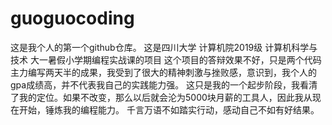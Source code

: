 # guoguocoding
这是我个人的第一个github仓库。
这是四川大学 计算机院2019级 计算机科学与技术 大一暑假小学期编程实战课的项目
这个项目的答辩效果不好，只是两个代码主力编写两天半的成果，我受到了很大的精神刺激与挫败感，意识到，我个人的gpa成绩高，并不代表我自己的实践能力强。
这只是我的一个起步阶段，我看清了我的定位。如果不改变，那么以后就会沦为5000块月薪的工具人，因此我从现在开始，锤炼我的编程能力。
千言万语不如踏实行动，感动自己不如有好结果。

